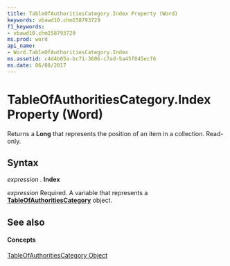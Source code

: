 ```yaml
---
title: TableOfAuthoritiesCategory.Index Property (Word)
keywords: vbawd10.chm158793729
f1_keywords:
- vbawd10.chm158793729
ms.prod: word
api_name:
- Word.TableOfAuthoritiesCategory.Index
ms.assetid: c4d4b05a-bc71-3606-c7ad-5a45f045ecf6
ms.date: 06/08/2017
---
```



# TableOfAuthoritiesCategory.Index Property (Word)

Returns a  **Long** that represents the position of an item in a collection. Read-only.


## Syntax

 _expression_ . **Index**

 _expression_ Required. A variable that represents a **[TableOfAuthoritiesCategory](Word.TableOfAuthoritiesCategory.md)** object.


## See also


#### Concepts


[TableOfAuthoritiesCategory Object](Word.TableOfAuthoritiesCategory.md)

